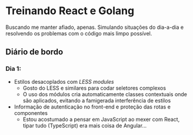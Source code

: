 # Treinando React e Golang

Buscando me manter afiado, apenas. Simulando situações do dia-a-dia e resolvendo os problemas com o código mais limpo possível.

## Diário de bordo

### Dia 1: 

- Estilos desacoplados com _LESS modules_
  - Gosto do LESS e similares para codar seletores complexos
  - O uso dos módulos cria automaticamente classes contextuais onde são aplicados, evitando a famigerada interferência de estilos
- Informação de autenticação no front-end e proteção das rotas e componentes
  - Estou acostumado a pensar em JavaScript ao mexer com React, tipar tudo (TypeScript) era mais coisa de Angular...
  